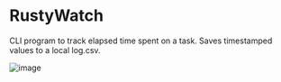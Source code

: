 # RustyWatch

CLI program to track elapsed time spent on a task. Saves timestamped values to a local log.csv.

![image](https://github.com/cooscoos/RustyWatch/assets/33428786/3e2410f8-684f-47af-b89f-44446303056c)
